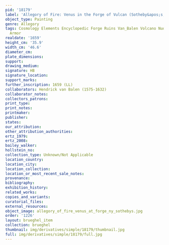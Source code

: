 ```yaml
---
pid: '18179'
label: 'Allegory of Fire: Venus in the Forge of Vulcan (Sotheby&apos;s, New York)'
object_type: Painting
genre: Allegory
tags: Cosmology Elements Encyclopedic Forge Ruins Van_Balen Volcano Nude Landscape
  Armor
realdate: '1659'
height_cm: '35.9'
width_cm: '46.6'
diameter_cm: 
plate_dimensions: 
support: 
drawing_medium: 
signature: HB
signature_location: 
support_marks: 
further_inscription: 1659 (LL)
collaborators: Hendrick van Balen (1575-1632)
collaborator_notes: 
collectors_patrons: 
print_type: 
print_notes: 
printmaker: 
publisher: 
states: 
our_attribution: 
other_attribution_authorities: 
ertz_1979: 
ertz_2008: 
bailey_walker: 
hollstein_no: 
collection_type: Unknown/Not Applicable
location_country: 
location_city: 
location_collection: 
location_or_most_recent_sale_notes: 
provenance: 
bibliography: 
exhibition_history: 
related_works: 
copies_and_variants: 
curatorial_files: 
external_resources: 
object_image: allegory_of_fire_venus_at_forge_ny_sothebys.jpg
order: '1226'
layout: brueghel_item
collection: brueghel
thumbnail: img/derivatives/simple/18179/thumbnail.jpg
full: img/derivatives/simple/18179/full.jpg
---
```


